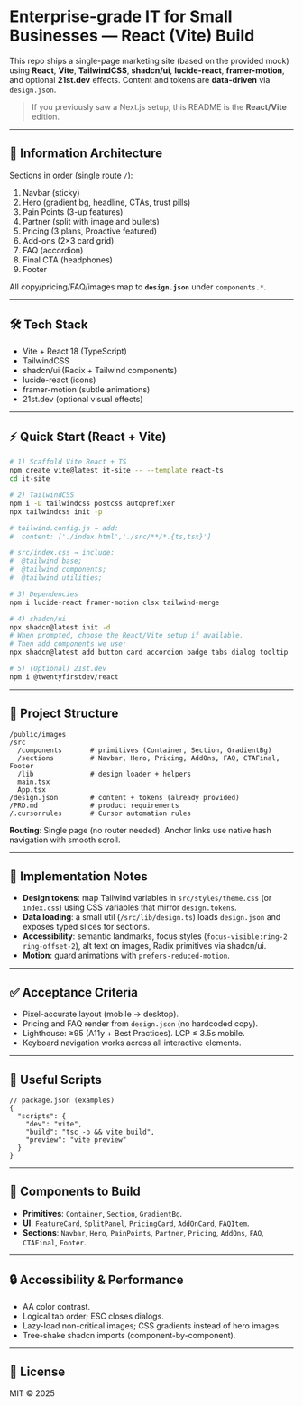 
# Enterprise-grade IT for Small Businesses — React (Vite) Build

This repo ships a single-page marketing site (based on the provided mock) using **React**, **Vite**, **TailwindCSS**, **shadcn/ui**, **lucide-react**, **framer-motion**, and optional **21st.dev** effects. Content and tokens are **data-driven** via `design.json`.

> If you previously saw a Next.js setup, this README is the **React/Vite** edition.

---

## 🧭 Information Architecture
Sections in order (single route `/`):
1) Navbar (sticky)
2) Hero (gradient bg, headline, CTAs, trust pills)
3) Pain Points (3-up features)
4) Partner (split with image and bullets)
5) Pricing (3 plans, Proactive featured)
6) Add-ons (2×3 card grid)
7) FAQ (accordion)
8) Final CTA (headphones)
9) Footer

All copy/pricing/FAQ/images map to **`design.json`** under `components.*`.

---

## 🛠️ Tech Stack
- Vite + React 18 (TypeScript)
- TailwindCSS
- shadcn/ui (Radix + Tailwind components)
- lucide-react (icons)
- framer-motion (subtle animations)
- 21st.dev (optional visual effects)

---

## ⚡ Quick Start (React + Vite)

```bash
# 1) Scaffold Vite React + TS
npm create vite@latest it-site -- --template react-ts
cd it-site

# 2) TailwindCSS
npm i -D tailwindcss postcss autoprefixer
npx tailwindcss init -p

# tailwind.config.js → add:
#  content: ['./index.html','./src/**/*.{ts,tsx}']

# src/index.css → include:
#  @tailwind base;
#  @tailwind components;
#  @tailwind utilities;

# 3) Dependencies
npm i lucide-react framer-motion clsx tailwind-merge

# 4) shadcn/ui
npx shadcn@latest init -d
# When prompted, choose the React/Vite setup if available.
# Then add components we use:
npx shadcn@latest add button card accordion badge tabs dialog tooltip

# 5) (Optional) 21st.dev
npm i @twentyfirstdev/react
```

---

## 📂 Project Structure

```
/public/images
/src
  /components       # primitives (Container, Section, GradientBg)
  /sections         # Navbar, Hero, Pricing, AddOns, FAQ, CTAFinal, Footer
  /lib              # design loader + helpers
  main.tsx
  App.tsx
/design.json        # content + tokens (already provided)
/PRD.md             # product requirements
/.cursorrules       # Cursor automation rules
```

**Routing**: Single page (no router needed). Anchor links use native hash navigation with smooth scroll.

---

## 🧩 Implementation Notes

- **Design tokens**: map Tailwind variables in `src/styles/theme.css` (or `index.css`) using CSS variables that mirror `design.tokens`.
- **Data loading**: a small util (`/src/lib/design.ts`) loads `design.json` and exposes typed slices for sections.
- **Accessibility**: semantic landmarks, focus styles (`focus-visible:ring-2 ring-offset-2`), alt text on images, Radix primitives via shadcn/ui.
- **Motion**: guard animations with `prefers-reduced-motion`.

---

## ✅ Acceptance Criteria

- Pixel-accurate layout (mobile → desktop).
- Pricing and FAQ render from `design.json` (no hardcoded copy).
- Lighthouse: ≥95 (A11y + Best Practices). LCP ≤ 3.5s mobile.
- Keyboard navigation works across all interactive elements.

---

## 🧪 Useful Scripts

```jsonc
// package.json (examples)
{
  "scripts": {
    "dev": "vite",
    "build": "tsc -b && vite build",
    "preview": "vite preview"
  }
}
```

---

## 🧱 Components to Build

- **Primitives**: `Container`, `Section`, `GradientBg`.
- **UI**: `FeatureCard`, `SplitPanel`, `PricingCard`, `AddOnCard`, `FAQItem`.
- **Sections**: `Navbar`, `Hero`, `PainPoints`, `Partner`, `Pricing`, `AddOns`, `FAQ`, `CTAFinal`, `Footer`.

---

## 🔒 Accessibility & Performance

- AA color contrast.
- Logical tab order; ESC closes dialogs.
- Lazy-load non-critical images; CSS gradients instead of hero images.
- Tree-shake shadcn imports (component-by-component).

---

## 📄 License
MIT © 2025
